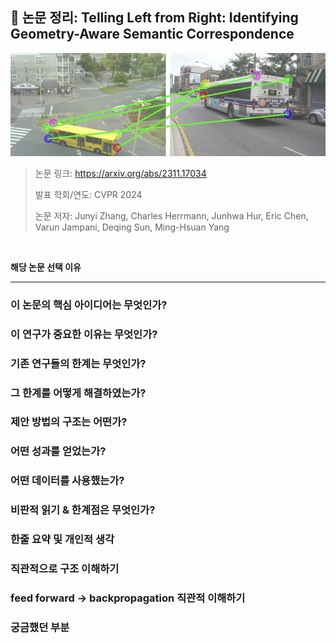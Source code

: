 ## 📄 논문 정리: Telling Left from Right: Identifying Geometry-Aware Semantic Correspondence

![result](./assets/result2.png)  

> 논문 링크: https://arxiv.org/abs/2311.17034 
> 
> 발표 학회/연도: CVPR 2024
> 
> 논문 저자: Junyi Zhang, Charles Herrmann, Junhwa Hur, Eric Chen, Varun Jampani, Deqing Sun, Ming-Hsuan Yang
<br>

**해당 논문 선택 이유**


---

### 이 논문의 핵심 아이디어는 무엇인가?
### 이 연구가 중요한 이유는 무엇인가?
### 기존 연구들의 한계는 무엇인가?
### 그 한계를 어떻게 해결하였는가?
### 제안 방법의 구조는 어떤가?
### 어떤 성과를 얻었는가?
### 어떤 데이터를 사용했는가?
### 비판적 읽기 & 한계점은 무엇인가?
### 한줄 요약 및 개인적 생각

### 직관적으로 구조 이해하기
### feed forward -> backpropagation 직관적 이해하기
### 궁금했던 부분
